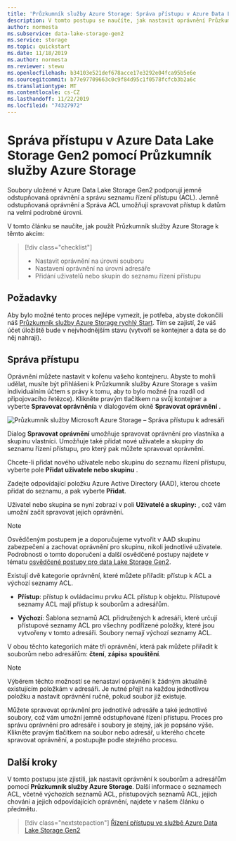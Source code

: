 ```yaml
---
title: 'Průzkumník služby Azure Storage: Správa přístupu v Azure Data Lake Storage Gen2'
description: V tomto postupu se naučíte, jak nastavit oprávnění Průzkumník služby Azure Storage u souborů a adresářů v rámci vašeho účtu úložiště s možností Azure Data Lake Storage Gen2.
author: normesta
ms.subservice: data-lake-storage-gen2
ms.service: storage
ms.topic: quickstart
ms.date: 11/18/2019
ms.author: normesta
ms.reviewer: stewu
ms.openlocfilehash: b34103e521def678acce17e3292e04fca95b5e6e
ms.sourcegitcommit: b77e97709663c0c9f84d95c1f0578fcfcb3b2a6c
ms.translationtype: MT
ms.contentlocale: cs-CZ
ms.lasthandoff: 11/22/2019
ms.locfileid: "74327972"
---
```

# <a name="use-azure-storage-explorer-to-manage-access-in-azure-data-lake-storage-gen2"></a>Správa přístupu v Azure Data Lake Storage Gen2 pomocí Průzkumník služby Azure Storage

Soubory uložené v Azure Data Lake Storage Gen2 podporují jemně odstupňovaná oprávnění a správu seznamu řízení přístupu (ACL). Jemně odstupňovaná oprávnění a Správa ACL umožňují spravovat přístup k datům na velmi podrobné úrovni.

V tomto článku se naučíte, jak použít Průzkumník služby Azure Storage k těmto akcím:

> [!div class="checklist"]
> * Nastavit oprávnění na úrovni souboru
> * Nastavení oprávnění na úrovni adresáře
> * Přidání uživatelů nebo skupin do seznamu řízení přístupu

## <a name="prerequisites"></a>Požadavky

Aby bylo možné tento proces nejlépe vymezit, je potřeba, abyste dokončili náš [Průzkumník služby Azure Storage rychlý Start](data-lake-storage-Explorer.md). Tím se zajistí, že váš účet úložiště bude v nejvhodnějším stavu (vytvoří se kontejner a data se do něj nahrají).

## <a name="managing-access"></a>Správa přístupu

Oprávnění můžete nastavit v kořenu vašeho kontejneru. Abyste to mohli udělat, musíte být přihlášeni k Průzkumník služby Azure Storage s vaším individuálním účtem s právy k tomu, aby to bylo možné (na rozdíl od připojovacího řetězce). Klikněte pravým tlačítkem na svůj kontejner a vyberte **Spravovat oprávnění**a v dialogovém okně **Spravovat oprávnění** .

![Průzkumník služby Microsoft Azure Storage – Správa přístupu k adresáři](media/storage-quickstart-blobs-storage-Explorer/manageperms.png)

Dialog **Spravovat oprávnění** umožňuje spravovat oprávnění pro vlastníka a skupinu vlastníci. Umožňuje také přidat nové uživatele a skupiny do seznamu řízení přístupu, pro který pak můžete spravovat oprávnění.

Chcete-li přidat nového uživatele nebo skupinu do seznamu řízení přístupu, vyberte pole **Přidat uživatele nebo skupinu** .

Zadejte odpovídající položku Azure Active Directory (AAD), kterou chcete přidat do seznamu, a pak vyberte **Přidat**.

Uživatel nebo skupina se nyní zobrazí v poli **Uživatelé a skupiny:** , což vám umožní začít spravovat jejich oprávnění.

> [!NOTE]
> Osvědčeným postupem je a doporučujeme vytvořit v AAD skupinu zabezpečení a zachovat oprávnění pro skupinu, nikoli jednotlivé uživatele. Podrobnosti o tomto doporučení a další osvědčené postupy najdete v tématu [osvědčené postupy pro data Lake Storage Gen2](data-lake-storage-best-practices.md).

Existují dvě kategorie oprávnění, které můžete přiřadit: přístup k ACL a výchozí seznamy ACL.

* **Přístup**: přístup k ovládacímu prvku ACL přístup k objektu. Přístupové seznamy ACL mají přístup k souborům a adresářům.

* **Výchozí**: Šablona seznamů ACL přidružených k adresáři, které určují přístupové seznamy ACL pro všechny podřízené položky, které jsou vytvořeny v tomto adresáři. Soubory nemají výchozí seznamy ACL.

V obou těchto kategoriích máte tři oprávnění, která pak můžete přiřadit k souborům nebo adresářům: **čtení**, **zápis**a **spouštění**.

>[!NOTE]
> Výběrem těchto možností se nenastaví oprávnění k žádným aktuálně existujícím položkám v adresáři. Je nutné přejít na každou jednotlivou položku a nastavit oprávnění ručně, pokud soubor již existuje.

Můžete spravovat oprávnění pro jednotlivé adresáře a také jednotlivé soubory, což vám umožní jemně odstupňované řízení přístupu. Proces pro správu oprávnění pro adresáře i soubory je stejný, jak je popsáno výše. Klikněte pravým tlačítkem na soubor nebo adresář, u kterého chcete spravovat oprávnění, a postupujte podle stejného procesu.

## <a name="next-steps"></a>Další kroky

V tomto postupu jste zjistili, jak nastavit oprávnění k souborům a adresářům pomocí **Průzkumník služby Azure Storage**. Další informace o seznamech ACL, včetně výchozích seznamů ACL, přístupových seznamů ACL, jejich chování a jejich odpovídajících oprávnění, najdete v našem článku o předmětu.

> [!div class="nextstepaction"]
> [Řízení přístupu ve službě Azure Data Lake Storage Gen2](data-lake-storage-access-control.md)
